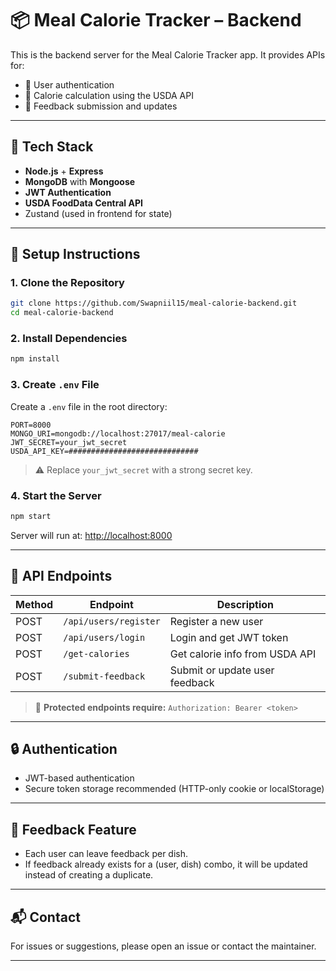 # 📦 Meal Calorie Tracker – Backend

This is the backend server for the Meal Calorie Tracker app. It provides APIs for:

* 🔐 User authentication
* 🍵 Calorie calculation using the USDA API
* 💬 Feedback submission and updates

---

## 💠 Tech Stack

* **Node.js** + **Express**
* **MongoDB** with **Mongoose**
* **JWT Authentication**
* **USDA FoodData Central API**
* Zustand (used in frontend for state)

---

## 📁 Setup Instructions

### 1. Clone the Repository

```bash
git clone https://github.com/Swapniil15/meal-calorie-backend.git
cd meal-calorie-backend
```

### 2. Install Dependencies

```bash
npm install
```

### 3. Create `.env` File

Create a `.env` file in the root directory:

```env
PORT=8000
MONGO_URI=mongodb://localhost:27017/meal-calorie
JWT_SECRET=your_jwt_secret
USDA_API_KEY=#############################
```

> ⚠️ Replace `your_jwt_secret` with a strong secret key.

### 4. Start the Server

```bash
npm start
```

Server will run at: [http://localhost:8000](http://localhost:8000)

---

## 📌 API Endpoints

| Method | Endpoint              | Description                    |
| ------ | --------------------- | ------------------------------ |
| POST   | `/api/users/register` | Register a new user            |
| POST   | `/api/users/login`    | Login and get JWT token        |
| POST   | `/get-calories`       | Get calorie info from USDA API |
| POST   | `/submit-feedback`    | Submit or update user feedback |

> 🔐 **Protected endpoints require:**
> `Authorization: Bearer <token>`

---

## 🔒 Authentication

* JWT-based authentication
* Secure token storage recommended (HTTP-only cookie or localStorage)

---

## 💬 Feedback Feature

* Each user can leave feedback per dish.
* If feedback already exists for a (user, dish) combo, it will be updated instead of creating a duplicate.

---

## 📬 Contact

For issues or suggestions, please open an issue or contact the maintainer.

---
